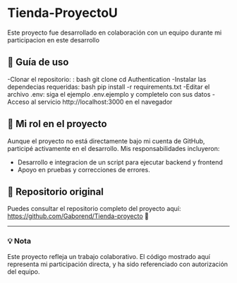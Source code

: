# Tienda-ProyectoU

Este proyecto fue desarrollado en colaboración con un equipo durante mi participacion en este desarrollo

## 📂 Guía de uso
-Clonar el repositorio: : bash git clone cd Authentication
-Instalar las dependecias requeridas: bash pip install -r requirements.txt
-Editar el archivo .env: siga el ejemplo .env.ejemplo y completelo con sus datos
-Acceso al servicio http://localhost:3000 en el navegador

## 🧩 Mi rol en el proyecto

Aunque el proyecto no está directamente bajo mi cuenta de GitHub, participé activamente en el desarrollo. Mis responsabilidades incluyeron:


- Desarrollo e integracion de un script para ejecutar backend y frontend
- Apoyo en pruebas y correcciones de errores.


## 📂 Repositorio original

Puedes consultar el repositorio completo del proyecto aquí: https://github.com/Gaborend/Tienda-proyecto
🔗 

---

### 💡 Nota

Este proyecto refleja un trabajo colaborativo. El código mostrado aquí representa mi participación directa, y ha sido referenciado con autorización del equipo.


